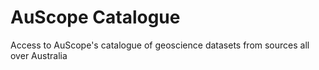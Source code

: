 # AuScope Catalogue
Access to AuScope's catalogue of geoscience datasets from sources all over Australia
